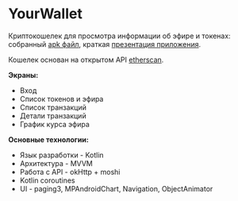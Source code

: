 # YourWallet

Криптокошелек для просмотра информации об эфире и токенах:
собранный [apk файл](https://drive.google.com/file/d/1kgd37yrOL8-k99702fCtS_PeBKPIPjdL/view?usp=sharing),
краткая [презентация приложения](./presentation.html).

Кошелек основан на открытом API [etherscan](https://github.com/EverexIO/Ethplorer/wiki/ethplorer-api).

**Экраны:**
- Вход
- Список токенов и эфира
- Список транзакций
- Детали транзакций
- График курса эфира

**Основные технологии:**
- Язык разработки - Kotlin
- Архитектура - MVVM
- Работа с API - okHttp + moshi
- Kotlin coroutines
- UI - paging3, MPAndroidChart, Navigation, ObjectAnimator
